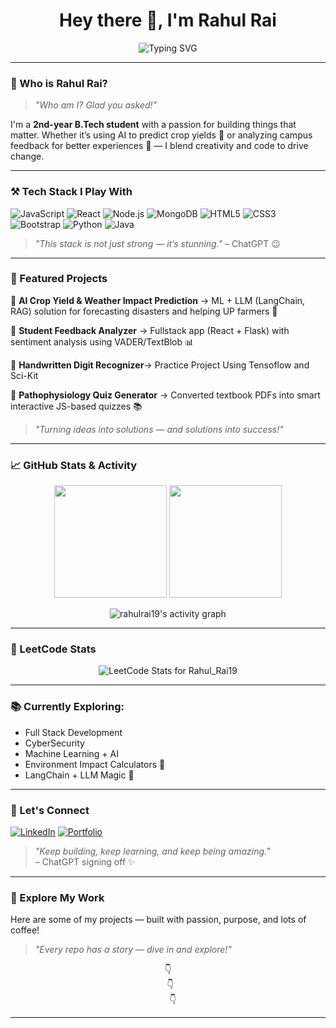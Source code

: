 <h1 align="center">Hey there 👋, I'm Rahul Rai</h1>
<p align="center">
  <img src="https://readme-typing-svg.demolab.com?font=Fira+Code&pause=1000&color=00F5A0&center=true&vCenter=true&width=435&lines=Tech+Explorer+%7C+MERN+Stack+Lover;AI+Builder+with+a+Vision;Turning+Ideas+into+Impact" alt="Typing SVG" />
</p>

---

### 🤔 Who is Rahul Rai?
> _"Who am I? Glad you asked!"_

I'm a **2nd-year B.Tech student** with a passion for building things that matter. Whether it’s using AI to predict crop yields 🌾 or analyzing campus feedback for better experiences 🧠 — I blend creativity and code to drive change.

---

### ⚒️ Tech Stack I Play With
![JavaScript](https://img.shields.io/badge/-JavaScript-F7DF1E?style=flat&logo=javascript&logoColor=black)
![React](https://img.shields.io/badge/-React-61DAFB?style=flat&logo=react&logoColor=black)
![Node.js](https://img.shields.io/badge/-Node.js-339933?style=flat&logo=nodedotjs&logoColor=white)
![MongoDB](https://img.shields.io/badge/-MongoDB-47A248?style=flat&logo=mongodb&logoColor=white)
![HTML5](https://img.shields.io/badge/-HTML5-E34F26?style=flat&logo=html5&logoColor=white)
![CSS3](https://img.shields.io/badge/-CSS3-1572B6?style=flat&logo=css3)
![Bootstrap](https://img.shields.io/badge/-Bootstrap-563D7C?style=flat&logo=bootstrap)
![Python](https://img.shields.io/badge/-Python-3776AB?style=flat&logo=python)
![Java](https://img.shields.io/badge/-Java-007396?style=flat&logo=java)

> _"This stack is not just strong — it’s stunning."_ – ChatGPT 😉

---

### 🚀 Featured Projects

🔹 **AI Crop Yield & Weather Impact Prediction**  → ML + LLM (LangChain, RAG) solution for forecasting disasters and helping UP farmers 🌾

🔹 **Student Feedback Analyzer**  → Fullstack app (React + Flask) with sentiment analysis using VADER/TextBlob 📊

🔹 **Handwritten Digit Recognizer**→ Practice Project Using Tensoflow and Sci-Kit 

🔹 **Pathophysiology Quiz Generator**  → Converted textbook PDFs into smart interactive JS-based quizzes 📚

> _"Turning ideas into solutions — and solutions into success!"_

---

### 📈 GitHub Stats & Activity

<p align="center">
  <img src="https://github-readme-stats.vercel.app/api?username=rahulrai19&show_icons=true&theme=radical" height="180">
  <img src="https://github-readme-streak-stats.herokuapp.com?user=rahulrai19&theme=radical" height="180">
</p>

<p align="center">
  <img src="https://github-readme-activity-graph.vercel.app/graph?username=rahulrai19&theme=react-dark&area=true&hide_border=true" alt="rahulrai19's activity graph"/>
</p>

---

### 🧠 LeetCode Stats

<p align="center">
  <img src="https://leetcard.jacoblin.cool/Rahul_Rai19?theme=dark&font=Fira+Code&ext=contest" alt="LeetCode Stats for Rahul_Rai19">
</p>

---


### 📚 Currently Exploring:
- Full Stack Development  
- CyberSecurity 
- Machine Learning + AI  
- Environment Impact Calculators 🌱  
- LangChain + LLM Magic 🔮

---

### 🙌 Let's Connect

[![LinkedIn](https://img.shields.io/badge/-LinkedIn-blue?style=flat&logo=linkedin&logoColor=white)](https://www.linkedin.com/in/rahulrai19)
[![Portfolio](https://img.shields.io/badge/-Portfolio-000?style=flat&logo=vercel&logoColor=white)](https://your-portfolio-link.com) <!-- Replace with your link -->
<!--[![Gmail](https://img.shields.io/badge/--D14836?style=flat&logo=gmail&logoColor=white)](mailto:protocolpsi@gmail.com) -->

> _"Keep building, keep learning, and keep being amazing."_  
> – ChatGPT signing off ✨

---


### 📂 Explore My Work

Here are some of my projects — built with passion, purpose, and lots of coffee!

> _"Every repo has a story — dive in and explore!"_
<p align="center">
👇<br/>
&nbsp;&nbsp;👇<br/>
&nbsp;&nbsp;&nbsp;&nbsp;👇
</p>

---




<!--
**rahulrai19/rahulrai19** is a ✨ _special_ ✨ repository because its `README.md` (this file) appears on your GitHub profile.

Here are some ideas to get you started:

- 🔭 I’m currently working on ...
- 🌱 I’m currently learning ...
- 👯 I’m looking to collaborate on ...
- 🤔 I’m looking for help with ...
- 💬 Ask me about ...
- 📫 How to reach me: ...
- 😄 Pronouns: ...
- ⚡ Fun fact: ...
-->

